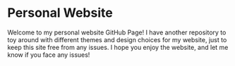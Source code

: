 # Personal Website
Welcome to my personal website GitHub Page! I have another repository to toy around with different themes and design choices for my website, just to keep this site free from any issues. I hope you enjoy the website, and let me know if you face any issues!
